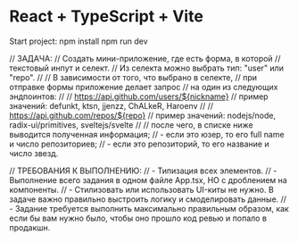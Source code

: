 # React + TypeScript + Vite

Start project:
npm install
npm run dev

// ЗАДАЧА:
// Создать мини-приложение, где есть форма, в которой
// текстовый инпут и селект.
// Из селекта можно выбрать тип: "user" или "repo".
//
// В зависимости от того, что выбрано в селекте,
// при отправке формы приложение делает запрос
// на один из следующих эндпоинтов:
//
// https://api.github.com/users/${nickname}
// пример значений: defunkt, ktsn, jjenzz, ChALkeR, Haroenv
//
// https://api.github.com/repos/${repo}
// пример значений: nodejs/node, radix-ui/primitives, sveltejs/svelte
//
// после чего, в списке ниже выводится полученная информация;
// - если это юзер, то его full name и число репозиториев;
// - если это репозиторий, то его название и число звезд.

// ТРЕБОВАНИЯ К ВЫПОЛНЕНИЮ:
// - Типизация всех элементов.
// - Выполнение всего задания в одном файле App.tsx, НО с дроблением на компоненты.
// - Стилизовать или использовать UI-киты не нужно. В задаче важно правильно выстроить логику и смоделировать данные.
// - Задание требуется выполнить максимально правильным образом, как если бы вам нужно было, чтобы оно прошло код ревью и попало в продакшн.

